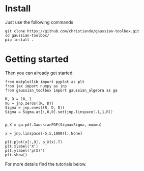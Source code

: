 # Install

Just use the following commands

```
git clone https://github.com/christiando/gaussian-toolbox.git
cd gaussian-toolbox/
pip install .
```

# Getting started

Then you can already get started:

```
from matplotlib import pyplot as plt
from jax import numpy as jnp
from gaussian_toolbox import gaussian_algebra as ga

R, D = 10, 1
mu = jnp.zeros((R, D))
Sigma = jnp.ones((R, D, D))
Sigma = Sigma.at[:,0,0].set(jnp.linspace(.1,1,R))


p_X = ga.pdf.GaussianPDF(Sigma=Sigma, mu=mu)

x = jnp.linspace(-5,5,1000)[:,None]

plt.plot(x[:,0], p_X(x).T)
plt.xlabel('X')
plt.ylabel('p(X)')
plt.show()
```

For more details find the tutorials below.